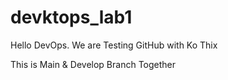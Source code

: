 # devktops_lab1
Hello DevOps. We are Testing GitHub with Ko Thix



This is Main & Develop Branch Together